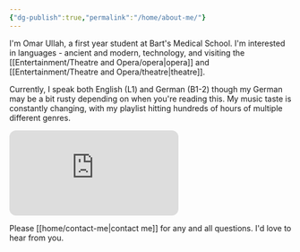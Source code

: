 ```yaml
---
{"dg-publish":true,"permalink":"/home/about-me/"}
---
```


I'm Omar Ullah, a first year student at Bart's Medical School. I'm interested in languages - ancient and modern, technology, and visiting the [[Entertainment/Theatre and Opera/opera\|opera]] and [[Entertainment/Theatre and Opera/theatre\|theatre]].

Currently, I speak both English (L1) and German (B1-2) though my German may be a bit rusty depending on when you're reading this. My music taste is constantly changing, with my playlist hitting hundreds of hours of multiple different genres.

<iframe style="border-radius:12px" src="https://open.spotify.com/embed/playlist/7f5KIZBfVpgwnWoeBxW1aw?utm_source=generator" width="60%" height="152" frameBorder="0" allowfullscreen="" allow="autoplay; clipboard-write; encrypted-media; fullscreen; picture-in-picture" loading="lazy"></iframe>

Please [[home/contact-me\|contact me]] for any and all questions. I'd love to hear from you.